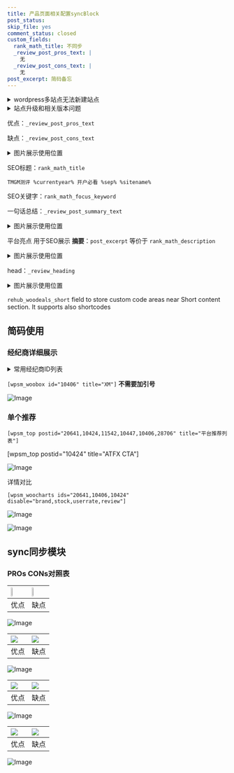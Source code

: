```yaml
---
title: 产品页面相关配置syncBlock
post_status: 
skip_file: yes
comment_status: closed
custom_fields:
  rank_math_title: 不同步
  _review_post_pros_text: |
    无
  _review_post_cons_text: |
    无
post_excerpt: 简码备忘
---
```

<details><summary>wordpress多站点无法新建站点</summary>

<li>和报错需要清理cookies一样的原因</li>
<li>wp-config.php里面<code>define( 'SUBDOMAIN_INSTALL', false );//子域名安装</code></li>
<li>新建子站点是用<code>define( 'SUBDOMAIN_INSTALL', true);//子域名安装</code> 完成以后，改成<code>false</code></li>
</details>

<details><summary>站点升级和相关版本问题</summary>

<p>wordpress：5.9.9
woocommerce：7.5.1
出现问题的地方：主题选项里面>><strong>Product layout >>compact style</strong></p>
<p>如何出现没有用过的字段 导致无法保存。先导出配置 然后进行修改，后面再次恢复即可。</p>
<p>出现部分字段无法显示时，需要返回默认布局后，对产品进行保存就好了。</p>
<p></p>
</details>

优点：`_review_post_pros_text`

缺点：`_review_post_cons_text`

<details><summary>图片展示使用位置</summary>

<img src="https://prod-files-secure.s3.us-west-2.amazonaws.com/39ed1227-6d7d-4570-be36-9ccd4a2c4241/f51d3d83-55d4-4bdf-9604-f37ec77ab556/Untitled.png?X-Amz-Algorithm=AWS4-HMAC-SHA256&X-Amz-Content-Sha256=UNSIGNED-PAYLOAD&X-Amz-Credential=ASIAZI2LB466R4FV4AGF%2F20250726%2Fus-west-2%2Fs3%2Faws4_request&X-Amz-Date=20250726T225517Z&X-Amz-Expires=3600&X-Amz-Security-Token=IQoJb3JpZ2luX2VjED8aCXVzLXdlc3QtMiJHMEUCIQDjr7lc8qPJKDqlrgmpLjCjSSLDOP396VzFniCJilPcQQIgXzXn0slFerWEYJ1pJzgVq5PtZZTsGXu2mLNffEuAWMcq%2FwMIZxAAGgw2Mzc0MjMxODM4MDUiDE18CzREW9HwXD1XTSrcAwxWKmFlqRbVnDjJSf%2Fsgo19r%2FpHS1dF81UUQZ9k%2BRcj6zPHF7o8uIGCU7qxmCtmxfWR80yZggM5HsZd1fmuoPVZBC9jTWarQl2z64px0TSybqVadZ3XyJibf13X93GeQovlOE%2Fxlhzq1lgtigPUsjYyin4rA258dagC7CXwv%2BbRF%2FuiclUpdQfyxjGAWT7WBOElUL3Fu72QKPa2bkETuuyQVa8QOGDtJqjUeCK8sMzaIGUXvae5wf5yLfDW0JqNXEs9KUKpeD3pjpjHppupv1hP6jGdi3Kxjhb21BcwLHVwYXQqblzsBESEPL0X9FxF2%2FsmzUaqukAeNFQilFGBL%2FR7%2BUXH01kzuMhUc7l8Hdnk1XjFV8SZ1Cj%2FVr20iobbMgTe2a18nFIRk1J1kQFtCwlhNR8UefZslOFjl6gQV1zXs2DeRsJ4S%2FPk0mMOIUQJ%2BNGwtF4EoJO06mR6XgDkfFc8V8Xck%2BDLZVpD%2FlZdkVT0KnYaea%2F7T08T3KHtB4cbnKNoU7NGJJR0su0Ytnb%2BVJPa0stlgWt1ljbFMWXQY55fvUtFgic6EIlS0LXNJE6pA%2FeJBsEMpq%2F2wc7AosU9jxmOGTr%2B%2BCa75oOM8SGTWgZDfqBQjDf3kRD8tLkdMLaolcQGOqUBlbv5rwJYMZFpFdatwdTOD0kpfwl5xGZW2boXfP1n87p53Rsq%2Brph1rgPbmcR9jtJzHLrS8DPpGbO%2FZndEuRnUe59xQHzmmk83fRlR0j0dRs1z6W1Q8dIDDHdZXaEaPqA%2BdyNESrcN2kho0bVFyvVZ5gRnOLmHGjU72kHspjb6kBd4w8Okcdv0Pld3VE3GAbZ9afjYigdYgZM6jX2oNl1pqTuG3CR&X-Amz-Signature=aa9d0eb750d196254ef154ba3c035700fb5b22b16c26ddc76011f7a5374bdfe9&X-Amz-SignedHeaders=host&x-amz-checksum-mode=ENABLED&x-id=GetObject" alt="Image">
</details>

SEO标题：`rank_math_title`

`TMGM测评 %currentyear% 开户必看 %sep% %sitename%`

SEO关键字：`rank_math_focus_keyword`

一句话总结：`_review_post_summary_text`

<details><summary>图片展示使用位置</summary>

<img src="https://prod-files-secure.s3.us-west-2.amazonaws.com/39ed1227-6d7d-4570-be36-9ccd4a2c4241/4b96a922-296c-4f4e-8630-d1c870cbce01/Untitled.png?X-Amz-Algorithm=AWS4-HMAC-SHA256&X-Amz-Content-Sha256=UNSIGNED-PAYLOAD&X-Amz-Credential=ASIAZI2LB466QLNKCPGE%2F20250726%2Fus-west-2%2Fs3%2Faws4_request&X-Amz-Date=20250726T225517Z&X-Amz-Expires=3600&X-Amz-Security-Token=IQoJb3JpZ2luX2VjED8aCXVzLXdlc3QtMiJIMEYCIQC61rF9RQQSQDrazHAR2TSI1bulY5VUMjVVEokfZ3aCtQIhAMdizTmcvGVFj44%2FKgoZ%2F2ZUzLEqDL6mGephu5TW5THTKv8DCGcQABoMNjM3NDIzMTgzODA1Igwd4xh8pU6RJ1blV8Mq3AMgeRaUUqe%2BOf3QnIN1hOl%2BlBRTwjBpttl5A2Fpf2%2Bs60Rsh19RRi8%2Ft6X4z8Cdz6wtgMRr7Z3I0d9ePA6eI812TqhLyw8D69Kmbg7QFux%2Bid54tyeCJaEyQ1%2BnV3a72GtvdEieWMM4z%2BbVZK8IviQrKS7f6bCuVYfFgybUkzA7j3S0LxHXhPphYjF9AN%2FEFGVnhxosIEAVxS3pmPhdVxyN2QhZM6AbNOVH5ZX3Yi12jbNBaRaEjhBLmj0VvhipeylLGUIeANGWQrnvfbhiVJZ%2BsNr0p%2BE5IOTSu1TdIunkuC4nwwY8VuQD66%2BDe8yZhkArzxPPrslrwR6ssdELNYTYD3C6YmglAfpOMQr9tY430wzzMohIq8m9EcoYTisHXUhDTzO%2Ben%2B%2BK2AGrwg3d85fXJeZgwQ8zgtRZFh2J3ADo6uZp1OcFd8UpxfB6yZzCvUqSrW0YsiZrXJ6JXj6bTa00cvKg8ZbUS7CWibFrMFwLm7OCKUMDkbE%2BeJEDzc4vYxEfcGqYRFzUNWAbUXWf5C6xqlGF%2B0bNnDPn8zmBAj%2BR9r99zt8gl7p21SN0aCL498C3SKAiKtun732h%2BAlD4EtNeGi8onjkmbX%2B%2FYCfvtgojmRgoR4yu0E3YjuUDDdqJXEBjqkAcOOM66IYg7CdwwAsEdFzRoalhbxhiMDlcMSqVXaPw8GqhR3cazwMOKm2DbIJsXdUuFJfUDU9JaVnkuDMRzRRyCPnSLyw0e%2FX6bLFWE3KxhNHw2VoyFvBF9RrbbIDe8Li%2BCW6SAFsPOSg0T3RZItQaS9fo9pFeIAxKtRZBMsicSRef1%2B4Llpn6Kc4jd0On%2B9fmAJCgp%2Bmjr6a502n9gOVKN2lVvi&X-Amz-Signature=dc92e565ffcfe0e42187089cbc36b01ee34cb29866b2331900613a80cfe67e83&X-Amz-SignedHeaders=host&x-amz-checksum-mode=ENABLED&x-id=GetObject" alt="Image">
</details>

平台亮点 用于SEO展示 **摘要**：`post_excerpt`  等价于 `rank_math_description`

<details><summary>图片展示使用位置</summary>

<img src="https://prod-files-secure.s3.us-west-2.amazonaws.com/39ed1227-6d7d-4570-be36-9ccd4a2c4241/1ee11f63-b60a-4dfe-a7a7-d58ff23b5d88/Untitled.png?X-Amz-Algorithm=AWS4-HMAC-SHA256&X-Amz-Content-Sha256=UNSIGNED-PAYLOAD&X-Amz-Credential=ASIAZI2LB4662CVSJVZH%2F20250726%2Fus-west-2%2Fs3%2Faws4_request&X-Amz-Date=20250726T225517Z&X-Amz-Expires=3600&X-Amz-Security-Token=IQoJb3JpZ2luX2VjED8aCXVzLXdlc3QtMiJHMEUCIDM2%2FGwKlrzK0fmd9a6smcj9mJs2q3pcavfm0P8%2FWnNOAiEAlgauelzL2LD5JPXylWPUaiqxFpnS39M60k%2BpQ4833S8q%2FwMIZxAAGgw2Mzc0MjMxODM4MDUiDPPU7zEuV6YMr3EKkircA663zxwY3VbmuRq9sdtQXreEyS%2BTbdVFU0b5ozxL2GO3h5iKAR6XVNcOipoNy2VtAnNP3NvSWima2JNLpdEK%2BJWTSFx%2BuadYBOgn7P0omQM3rxc0WEWxm1ZFs5uguueB4IfY6H1YpGkIzuXP8Sk5zbWSL0Y6bnQyf%2BjCQBtQ%2ByLErsJObAi0NUJc1hprZae6LBl%2FhjgY7GE0grn7kDum2qA3qofqoDKmqwoMrFrUMOmxlg87BOmmjxMKROGKRJZmToRJGveC850UBCjD98BU7uGX2qrLY0Gm3lObL8y7BocLeFhEcWPs4aYKcQ4wpsVxi8ytJ87BDLIjohf%2FG84JEJxBNfnMK9accNkcaczm7%2BkdtBWqzBw1sI21GJv%2BhLlqUJCJZc0eW%2Baekf0XOr83zR%2BV2EEZQYiUdjAUvELEuX%2Fpm63kSIYBXkRncuhayKVBGGlCbkPiR4skAyHZfqffb3WQV6TMlcxU6U6Zz5J%2FJ4vmd%2B0jt21GHZpG3DJVawb82ihNZDiwHEMt1NpYRLrwkLR4YjvqoSXByi80sydxiOCQqdkxnSCwlDP%2Fqkvg7ccx5Li%2BabXeLdexMvHZPzuCv4zdiYYgKEVqGCbC1FmBQtHyztbCpMt%2B%2BlXCef9sMK6olcQGOqUBA0YjS%2BRKK6Uw0rZFsHsqBuxH%2Fz9MltWRHfFPDBJ9hLyFjYw3AJ7hJ4hv%2FWaNjxIbhRTurAjavF08aH%2FvDR0L%2B86isOVvoNmb6MGtuhqCRM8CGGeIiDjEKkZBpY6pqie65JfR%2BFhsQv%2BD5o%2BN1ILveJQ8Zgoix%2BGyFGHnqpK9pDyaZU1ridNRwl29jiOLygZ8i5Yx%2F9dVZAZzzPih1DV4v5KSUN9z&X-Amz-Signature=b98dd820068a4aef1d46b3ea33388c3f727c65e094f50f14cdf8e84b7583fcec&X-Amz-SignedHeaders=host&x-amz-checksum-mode=ENABLED&x-id=GetObject" alt="Image">
<img src="https://prod-files-secure.s3.us-west-2.amazonaws.com/39ed1227-6d7d-4570-be36-9ccd4a2c4241/ad4118b5-78d8-4fbe-801e-3b29b5d99c01/Untitled.png?X-Amz-Algorithm=AWS4-HMAC-SHA256&X-Amz-Content-Sha256=UNSIGNED-PAYLOAD&X-Amz-Credential=ASIAZI2LB4662CVSJVZH%2F20250726%2Fus-west-2%2Fs3%2Faws4_request&X-Amz-Date=20250726T225517Z&X-Amz-Expires=3600&X-Amz-Security-Token=IQoJb3JpZ2luX2VjED8aCXVzLXdlc3QtMiJHMEUCIDM2%2FGwKlrzK0fmd9a6smcj9mJs2q3pcavfm0P8%2FWnNOAiEAlgauelzL2LD5JPXylWPUaiqxFpnS39M60k%2BpQ4833S8q%2FwMIZxAAGgw2Mzc0MjMxODM4MDUiDPPU7zEuV6YMr3EKkircA663zxwY3VbmuRq9sdtQXreEyS%2BTbdVFU0b5ozxL2GO3h5iKAR6XVNcOipoNy2VtAnNP3NvSWima2JNLpdEK%2BJWTSFx%2BuadYBOgn7P0omQM3rxc0WEWxm1ZFs5uguueB4IfY6H1YpGkIzuXP8Sk5zbWSL0Y6bnQyf%2BjCQBtQ%2ByLErsJObAi0NUJc1hprZae6LBl%2FhjgY7GE0grn7kDum2qA3qofqoDKmqwoMrFrUMOmxlg87BOmmjxMKROGKRJZmToRJGveC850UBCjD98BU7uGX2qrLY0Gm3lObL8y7BocLeFhEcWPs4aYKcQ4wpsVxi8ytJ87BDLIjohf%2FG84JEJxBNfnMK9accNkcaczm7%2BkdtBWqzBw1sI21GJv%2BhLlqUJCJZc0eW%2Baekf0XOr83zR%2BV2EEZQYiUdjAUvELEuX%2Fpm63kSIYBXkRncuhayKVBGGlCbkPiR4skAyHZfqffb3WQV6TMlcxU6U6Zz5J%2FJ4vmd%2B0jt21GHZpG3DJVawb82ihNZDiwHEMt1NpYRLrwkLR4YjvqoSXByi80sydxiOCQqdkxnSCwlDP%2Fqkvg7ccx5Li%2BabXeLdexMvHZPzuCv4zdiYYgKEVqGCbC1FmBQtHyztbCpMt%2B%2BlXCef9sMK6olcQGOqUBA0YjS%2BRKK6Uw0rZFsHsqBuxH%2Fz9MltWRHfFPDBJ9hLyFjYw3AJ7hJ4hv%2FWaNjxIbhRTurAjavF08aH%2FvDR0L%2B86isOVvoNmb6MGtuhqCRM8CGGeIiDjEKkZBpY6pqie65JfR%2BFhsQv%2BD5o%2BN1ILveJQ8Zgoix%2BGyFGHnqpK9pDyaZU1ridNRwl29jiOLygZ8i5Yx%2F9dVZAZzzPih1DV4v5KSUN9z&X-Amz-Signature=1d458be19b7d51e674a00efc230db80d87c7b4cdc548f691621951bed5ab0122&X-Amz-SignedHeaders=host&x-amz-checksum-mode=ENABLED&x-id=GetObject" alt="Image">
<img src="https://prod-files-secure.s3.us-west-2.amazonaws.com/39ed1227-6d7d-4570-be36-9ccd4a2c4241/a38cf7c9-a79c-4b64-9e94-13589fe0758b/Untitled.png?X-Amz-Algorithm=AWS4-HMAC-SHA256&X-Amz-Content-Sha256=UNSIGNED-PAYLOAD&X-Amz-Credential=ASIAZI2LB4662CVSJVZH%2F20250726%2Fus-west-2%2Fs3%2Faws4_request&X-Amz-Date=20250726T225517Z&X-Amz-Expires=3600&X-Amz-Security-Token=IQoJb3JpZ2luX2VjED8aCXVzLXdlc3QtMiJHMEUCIDM2%2FGwKlrzK0fmd9a6smcj9mJs2q3pcavfm0P8%2FWnNOAiEAlgauelzL2LD5JPXylWPUaiqxFpnS39M60k%2BpQ4833S8q%2FwMIZxAAGgw2Mzc0MjMxODM4MDUiDPPU7zEuV6YMr3EKkircA663zxwY3VbmuRq9sdtQXreEyS%2BTbdVFU0b5ozxL2GO3h5iKAR6XVNcOipoNy2VtAnNP3NvSWima2JNLpdEK%2BJWTSFx%2BuadYBOgn7P0omQM3rxc0WEWxm1ZFs5uguueB4IfY6H1YpGkIzuXP8Sk5zbWSL0Y6bnQyf%2BjCQBtQ%2ByLErsJObAi0NUJc1hprZae6LBl%2FhjgY7GE0grn7kDum2qA3qofqoDKmqwoMrFrUMOmxlg87BOmmjxMKROGKRJZmToRJGveC850UBCjD98BU7uGX2qrLY0Gm3lObL8y7BocLeFhEcWPs4aYKcQ4wpsVxi8ytJ87BDLIjohf%2FG84JEJxBNfnMK9accNkcaczm7%2BkdtBWqzBw1sI21GJv%2BhLlqUJCJZc0eW%2Baekf0XOr83zR%2BV2EEZQYiUdjAUvELEuX%2Fpm63kSIYBXkRncuhayKVBGGlCbkPiR4skAyHZfqffb3WQV6TMlcxU6U6Zz5J%2FJ4vmd%2B0jt21GHZpG3DJVawb82ihNZDiwHEMt1NpYRLrwkLR4YjvqoSXByi80sydxiOCQqdkxnSCwlDP%2Fqkvg7ccx5Li%2BabXeLdexMvHZPzuCv4zdiYYgKEVqGCbC1FmBQtHyztbCpMt%2B%2BlXCef9sMK6olcQGOqUBA0YjS%2BRKK6Uw0rZFsHsqBuxH%2Fz9MltWRHfFPDBJ9hLyFjYw3AJ7hJ4hv%2FWaNjxIbhRTurAjavF08aH%2FvDR0L%2B86isOVvoNmb6MGtuhqCRM8CGGeIiDjEKkZBpY6pqie65JfR%2BFhsQv%2BD5o%2BN1ILveJQ8Zgoix%2BGyFGHnqpK9pDyaZU1ridNRwl29jiOLygZ8i5Yx%2F9dVZAZzzPih1DV4v5KSUN9z&X-Amz-Signature=2997ad1fa68087c2cd0c627692375d745af4ae264e92373feadb80b060feabb4&X-Amz-SignedHeaders=host&x-amz-checksum-mode=ENABLED&x-id=GetObject" alt="Image">
<img src="https://prod-files-secure.s3.us-west-2.amazonaws.com/39ed1227-6d7d-4570-be36-9ccd4a2c4241/7da6fc1e-d2ac-42ae-8c75-cb5749aa18f6/Untitled.png?X-Amz-Algorithm=AWS4-HMAC-SHA256&X-Amz-Content-Sha256=UNSIGNED-PAYLOAD&X-Amz-Credential=ASIAZI2LB4662CVSJVZH%2F20250726%2Fus-west-2%2Fs3%2Faws4_request&X-Amz-Date=20250726T225517Z&X-Amz-Expires=3600&X-Amz-Security-Token=IQoJb3JpZ2luX2VjED8aCXVzLXdlc3QtMiJHMEUCIDM2%2FGwKlrzK0fmd9a6smcj9mJs2q3pcavfm0P8%2FWnNOAiEAlgauelzL2LD5JPXylWPUaiqxFpnS39M60k%2BpQ4833S8q%2FwMIZxAAGgw2Mzc0MjMxODM4MDUiDPPU7zEuV6YMr3EKkircA663zxwY3VbmuRq9sdtQXreEyS%2BTbdVFU0b5ozxL2GO3h5iKAR6XVNcOipoNy2VtAnNP3NvSWima2JNLpdEK%2BJWTSFx%2BuadYBOgn7P0omQM3rxc0WEWxm1ZFs5uguueB4IfY6H1YpGkIzuXP8Sk5zbWSL0Y6bnQyf%2BjCQBtQ%2ByLErsJObAi0NUJc1hprZae6LBl%2FhjgY7GE0grn7kDum2qA3qofqoDKmqwoMrFrUMOmxlg87BOmmjxMKROGKRJZmToRJGveC850UBCjD98BU7uGX2qrLY0Gm3lObL8y7BocLeFhEcWPs4aYKcQ4wpsVxi8ytJ87BDLIjohf%2FG84JEJxBNfnMK9accNkcaczm7%2BkdtBWqzBw1sI21GJv%2BhLlqUJCJZc0eW%2Baekf0XOr83zR%2BV2EEZQYiUdjAUvELEuX%2Fpm63kSIYBXkRncuhayKVBGGlCbkPiR4skAyHZfqffb3WQV6TMlcxU6U6Zz5J%2FJ4vmd%2B0jt21GHZpG3DJVawb82ihNZDiwHEMt1NpYRLrwkLR4YjvqoSXByi80sydxiOCQqdkxnSCwlDP%2Fqkvg7ccx5Li%2BabXeLdexMvHZPzuCv4zdiYYgKEVqGCbC1FmBQtHyztbCpMt%2B%2BlXCef9sMK6olcQGOqUBA0YjS%2BRKK6Uw0rZFsHsqBuxH%2Fz9MltWRHfFPDBJ9hLyFjYw3AJ7hJ4hv%2FWaNjxIbhRTurAjavF08aH%2FvDR0L%2B86isOVvoNmb6MGtuhqCRM8CGGeIiDjEKkZBpY6pqie65JfR%2BFhsQv%2BD5o%2BN1ILveJQ8Zgoix%2BGyFGHnqpK9pDyaZU1ridNRwl29jiOLygZ8i5Yx%2F9dVZAZzzPih1DV4v5KSUN9z&X-Amz-Signature=3d5bd8120b9a8099068b4ed1ddb491a9da9e3716fc71ed2c80c77372d6e12e09&X-Amz-SignedHeaders=host&x-amz-checksum-mode=ENABLED&x-id=GetObject" alt="Image">
<img src="https://prod-files-secure.s3.us-west-2.amazonaws.com/39ed1227-6d7d-4570-be36-9ccd4a2c4241/7e97f40a-eaee-47f5-b2f9-475f96808fa7/Untitled.png?X-Amz-Algorithm=AWS4-HMAC-SHA256&X-Amz-Content-Sha256=UNSIGNED-PAYLOAD&X-Amz-Credential=ASIAZI2LB4662CVSJVZH%2F20250726%2Fus-west-2%2Fs3%2Faws4_request&X-Amz-Date=20250726T225517Z&X-Amz-Expires=3600&X-Amz-Security-Token=IQoJb3JpZ2luX2VjED8aCXVzLXdlc3QtMiJHMEUCIDM2%2FGwKlrzK0fmd9a6smcj9mJs2q3pcavfm0P8%2FWnNOAiEAlgauelzL2LD5JPXylWPUaiqxFpnS39M60k%2BpQ4833S8q%2FwMIZxAAGgw2Mzc0MjMxODM4MDUiDPPU7zEuV6YMr3EKkircA663zxwY3VbmuRq9sdtQXreEyS%2BTbdVFU0b5ozxL2GO3h5iKAR6XVNcOipoNy2VtAnNP3NvSWima2JNLpdEK%2BJWTSFx%2BuadYBOgn7P0omQM3rxc0WEWxm1ZFs5uguueB4IfY6H1YpGkIzuXP8Sk5zbWSL0Y6bnQyf%2BjCQBtQ%2ByLErsJObAi0NUJc1hprZae6LBl%2FhjgY7GE0grn7kDum2qA3qofqoDKmqwoMrFrUMOmxlg87BOmmjxMKROGKRJZmToRJGveC850UBCjD98BU7uGX2qrLY0Gm3lObL8y7BocLeFhEcWPs4aYKcQ4wpsVxi8ytJ87BDLIjohf%2FG84JEJxBNfnMK9accNkcaczm7%2BkdtBWqzBw1sI21GJv%2BhLlqUJCJZc0eW%2Baekf0XOr83zR%2BV2EEZQYiUdjAUvELEuX%2Fpm63kSIYBXkRncuhayKVBGGlCbkPiR4skAyHZfqffb3WQV6TMlcxU6U6Zz5J%2FJ4vmd%2B0jt21GHZpG3DJVawb82ihNZDiwHEMt1NpYRLrwkLR4YjvqoSXByi80sydxiOCQqdkxnSCwlDP%2Fqkvg7ccx5Li%2BabXeLdexMvHZPzuCv4zdiYYgKEVqGCbC1FmBQtHyztbCpMt%2B%2BlXCef9sMK6olcQGOqUBA0YjS%2BRKK6Uw0rZFsHsqBuxH%2Fz9MltWRHfFPDBJ9hLyFjYw3AJ7hJ4hv%2FWaNjxIbhRTurAjavF08aH%2FvDR0L%2B86isOVvoNmb6MGtuhqCRM8CGGeIiDjEKkZBpY6pqie65JfR%2BFhsQv%2BD5o%2BN1ILveJQ8Zgoix%2BGyFGHnqpK9pDyaZU1ridNRwl29jiOLygZ8i5Yx%2F9dVZAZzzPih1DV4v5KSUN9z&X-Amz-Signature=c5482ac74be283315288a288805138a3b6d8554e606f50f67dd181f5879cdcde&X-Amz-SignedHeaders=host&x-amz-checksum-mode=ENABLED&x-id=GetObject" alt="Image">
</details>

head：`_review_heading`

<details><summary>图片展示使用位置</summary>

<img src="https://prod-files-secure.s3.us-west-2.amazonaws.com/39ed1227-6d7d-4570-be36-9ccd4a2c4241/3a4650ad-9887-415c-889a-edd51fa54f27/Untitled.png?X-Amz-Algorithm=AWS4-HMAC-SHA256&X-Amz-Content-Sha256=UNSIGNED-PAYLOAD&X-Amz-Credential=ASIAZI2LB466RMD5ZVFL%2F20250726%2Fus-west-2%2Fs3%2Faws4_request&X-Amz-Date=20250726T225518Z&X-Amz-Expires=3600&X-Amz-Security-Token=IQoJb3JpZ2luX2VjED8aCXVzLXdlc3QtMiJIMEYCIQDG2Q0bgQ37xfedu46MxdxF1lpC8w6bpC7bYpgzF2FhmQIhAPCE4rmiYxYYod7ykKm%2BEmMd0ge6KX%2BIXB8w9ErEhD1sKv8DCGcQABoMNjM3NDIzMTgzODA1IgxeSqYeHKmNlh4XZmoq3AN%2BM%2FOSU6RN5viEVqqEydbr%2B%2BGOwYUXLRsf1uQvSnZJRrXnjdh8XeXJTq6eNfkqTNnoGubElN5ch51n0cq6rI%2Fu6jzt69oZ5RIyjw%2B2PiuYMa9Oqrz%2Bs2SgDB0jaaL3MG0KbXlmvU8tEzhT7ZMKRaS9L5zQJnmxEscYCr5dEQnJ8PGGff2mH4ITuW3CnOJ4xw%2BmS0vD4ZqnK2KBZTkGiuRKsJ3h1JIoENqlNpPgvDaBynst%2BQSQJ8b71gHwp5LVtd8JZ3mkHG1NDKqDguZ7wU4cSKMk%2F8qXMiT3wJbagVOiHHXSxXYGLkBlc%2FRmUuHKWYY4pq205NCwwFWL%2FxAlTDhZXMeSBbkT4Pzx3Csl8V95o3at0Zt1QcchNxPNxACYJTx1ryVuvGuew8jAVOjA%2BtuuYC6VRUM4VWaq%2F%2F3De3Fc5UJWJJhwonBlpylZLlGFJObudY9k4c1oX7jmMB6ShDq%2BErfkAf3fxeJ%2B7bNCLWC%2BB8Laacsbqzo%2B4CcCSCNCTdYney%2BFhs8L9IgtaV%2FsEPNbXmNh%2FRTVQPXErpsi%2FubqDvJVPRNDCGzyf3zeGSoP2gJhmVhvz%2FUa82JHk%2F4jxlUuzKxKazDsoOyugXHOmD3LC1M7CBZTfs7TfffkTjCsqJXEBjqkAfhfAhCdNvs6RrpP8T%2BjeDxuzKRoXWs3XXXX%2BLGLhnYVQVmmzhkFAi3RlfOrDZQqqBUNSthievqCuIEtD8vdn4vOJubWhDiJs3CC0KNaEUz3tHC3XsHHG2ufbQDZGkbpf3XPKkAvLhl6gqMi7emj94sddYxlCK%2FLcSN4hR2BjG7%2BcZ4WRUU36V3ZBN5wxGVFpWFuLsT6Evr6OU33Zh8eon3uF68K&X-Amz-Signature=203f475cd571ea960b0cdb3d03660ad5465f8fb015f418de4eb4e450f4f004d2&X-Amz-SignedHeaders=host&x-amz-checksum-mode=ENABLED&x-id=GetObject" alt="Image">
</details>

`rehub_woodeals_short`	field to store custom code areas near Short content section. It supports also shortcodes



## 简码使用

### 经纪商详细展示

<details><summary>常用经纪商ID列表</summary>

<pre><code class="php">嘉盛 ===> 20641  [wpsm_woobox id="20641" title="嘉盛"]
易信easymarkets ===> 11542  [wpsm_woobox id="11542" title="易信easymarkets"]
ATFX外汇 ===> 10424  [wpsm_woobox id="10424" title="ATFX"]
XM ===> 10406  [wpsm_woobox id="10406" title="XM"]
TMGM ===> 29622  [wpsm_woobox id="29622" title="TMGM"]
HYCM ===> 10447  [wpsm_woobox id="10447" title="HYCM"]
fpmarkets澳福外汇 ===> 20639  [wpsm_woobox id="20639" title="fpmarkets澳福外汇"]</code></pre>
</details>

`[wpsm_woobox id="10406" title="XM"]` **不需要加引号**

![Image](https://prod-files-secure.s3.us-west-2.amazonaws.com/39ed1227-6d7d-4570-be36-9ccd4a2c4241/4f898f9d-0fa7-4e43-acd3-ac6bc7be575a/Untitled.png?X-Amz-Algorithm=AWS4-HMAC-SHA256&X-Amz-Content-Sha256=UNSIGNED-PAYLOAD&X-Amz-Credential=ASIAZI2LB4665CLBEMSS%2F20250726%2Fus-west-2%2Fs3%2Faws4_request&X-Amz-Date=20250726T225516Z&X-Amz-Expires=3600&X-Amz-Security-Token=IQoJb3JpZ2luX2VjED8aCXVzLXdlc3QtMiJHMEUCIQCbr0%2Bv%2BGQCfd%2Bhu0WhjNancz0RKpHXH3JGqFRz6GleWgIgXTBrX1P6UMuGEhY2%2BJDaCYh%2BedNO1nhhVi982xbMYEYq%2FwMIZxAAGgw2Mzc0MjMxODM4MDUiDB4vR1BV1vOeLfX33yrcA1uQ1UWX5H0gMD6R2GT%2FhHXIWkFCQUvihhlyTnVUw4WZb%2BUpeayn5AJ%2BkcXzbZfx1Y9ojefco7JwUnvr0RuBDUIo3GMXVOPZyHXovscH4OU4rIYXaLRszz0Sp%2FxNGSk2D4P2vs41lAm8JlEZ3sV1xitvgxXOcCtO8TcTvUHP9w8pCX4Q15QK1Nsx7r07fcmDbYyk0iUV9qyXLW9T%2Bh8I4c79LWQteKapl4FzSwKKIISEY%2BtPKlFP58pndE5n1iOPpNi72EhezWzOVnKWf2ygT1UGs0oyTPYIiwNOpJHvdPKs1gBFRXktkMrH6BuX%2FNoAP9%2Fkle4K9JvA03%2BnRw1uwcCSQv1KxiK9cmupK9WMY6rltxQqrzmRCWmo9k387Ena20bTJmkMispF8il6RvLDlzBZO6aeCSUIrS5g1I75fsHDhjvKpD9PmpXjP0hJe%2FF5Gzs7HQQSOHbbopVMvKrYW7gd5SphooJwdoasC3L8IM%2BSXMsXOKiLwyaHBpF1%2FqDAOod7apRr1kVtwA6Iu8kCieuDLQ8VlEI51aEOZJKhpS5SeVWIuokePb9M6OCtnGV3gU3hhbdwjUKQkxhG0kM4yjKHAja7zyZu%2BkfLxLE27JQwZ0shczTD53q81gjZMMuolcQGOqUB9IglxVZ3byAPN0gGo3AH3LV3%2B7vxfZ6dV8iS%2BWbfq3huE7KKJndVRTVu9okFH5FdFtTiOTi%2BNugnUFgU7BANFn3PUpxnkrG2vZI4MFkdpIoUSiXd8LrlZS4Mb0RrEy%2B6lyyjEAEDvx0jyGZwEodcFugjWR6uw1JDG2%2BpaXg%2B0r3nk4bPdYkx3Reeb6PhVFKLHYduuowam9JopreXTsqIcXPLjYsy&X-Amz-Signature=ee4336fd87b545ee88f8964734f865c3c2a1e0fc8ef01c1825f1f22f7f779e24&X-Amz-SignedHeaders=host&x-amz-checksum-mode=ENABLED&x-id=GetObject)

### 单个推荐
`[wpsm_top postid="20641,10424,11542,10447,10406,28706" title="平台推荐列表"]`

[wpsm_top postid="10424" title="ATFX CTA"]

![Image](https://prod-files-secure.s3.us-west-2.amazonaws.com/39ed1227-6d7d-4570-be36-9ccd4a2c4241/5ac620dc-51a8-48b6-b55d-91f47299193c/Untitled.png?X-Amz-Algorithm=AWS4-HMAC-SHA256&X-Amz-Content-Sha256=UNSIGNED-PAYLOAD&X-Amz-Credential=ASIAZI2LB4665CLBEMSS%2F20250726%2Fus-west-2%2Fs3%2Faws4_request&X-Amz-Date=20250726T225516Z&X-Amz-Expires=3600&X-Amz-Security-Token=IQoJb3JpZ2luX2VjED8aCXVzLXdlc3QtMiJHMEUCIQCbr0%2Bv%2BGQCfd%2Bhu0WhjNancz0RKpHXH3JGqFRz6GleWgIgXTBrX1P6UMuGEhY2%2BJDaCYh%2BedNO1nhhVi982xbMYEYq%2FwMIZxAAGgw2Mzc0MjMxODM4MDUiDB4vR1BV1vOeLfX33yrcA1uQ1UWX5H0gMD6R2GT%2FhHXIWkFCQUvihhlyTnVUw4WZb%2BUpeayn5AJ%2BkcXzbZfx1Y9ojefco7JwUnvr0RuBDUIo3GMXVOPZyHXovscH4OU4rIYXaLRszz0Sp%2FxNGSk2D4P2vs41lAm8JlEZ3sV1xitvgxXOcCtO8TcTvUHP9w8pCX4Q15QK1Nsx7r07fcmDbYyk0iUV9qyXLW9T%2Bh8I4c79LWQteKapl4FzSwKKIISEY%2BtPKlFP58pndE5n1iOPpNi72EhezWzOVnKWf2ygT1UGs0oyTPYIiwNOpJHvdPKs1gBFRXktkMrH6BuX%2FNoAP9%2Fkle4K9JvA03%2BnRw1uwcCSQv1KxiK9cmupK9WMY6rltxQqrzmRCWmo9k387Ena20bTJmkMispF8il6RvLDlzBZO6aeCSUIrS5g1I75fsHDhjvKpD9PmpXjP0hJe%2FF5Gzs7HQQSOHbbopVMvKrYW7gd5SphooJwdoasC3L8IM%2BSXMsXOKiLwyaHBpF1%2FqDAOod7apRr1kVtwA6Iu8kCieuDLQ8VlEI51aEOZJKhpS5SeVWIuokePb9M6OCtnGV3gU3hhbdwjUKQkxhG0kM4yjKHAja7zyZu%2BkfLxLE27JQwZ0shczTD53q81gjZMMuolcQGOqUB9IglxVZ3byAPN0gGo3AH3LV3%2B7vxfZ6dV8iS%2BWbfq3huE7KKJndVRTVu9okFH5FdFtTiOTi%2BNugnUFgU7BANFn3PUpxnkrG2vZI4MFkdpIoUSiXd8LrlZS4Mb0RrEy%2B6lyyjEAEDvx0jyGZwEodcFugjWR6uw1JDG2%2BpaXg%2B0r3nk4bPdYkx3Reeb6PhVFKLHYduuowam9JopreXTsqIcXPLjYsy&X-Amz-Signature=508c54408ddc97afd988b49c21917e9bd9372c65b29f7aeec3a71f166c70512f&X-Amz-SignedHeaders=host&x-amz-checksum-mode=ENABLED&x-id=GetObject)

详情对比

`[wpsm_woocharts ids="20641,10406,10424" disable="brand,stock,userrate,review"]`

![Image](https://prod-files-secure.s3.us-west-2.amazonaws.com/39ed1227-6d7d-4570-be36-9ccd4a2c4241/bf3ba45f-b9f3-4295-8aef-b4a495fd25f4/Untitled.png?X-Amz-Algorithm=AWS4-HMAC-SHA256&X-Amz-Content-Sha256=UNSIGNED-PAYLOAD&X-Amz-Credential=ASIAZI2LB4665CLBEMSS%2F20250726%2Fus-west-2%2Fs3%2Faws4_request&X-Amz-Date=20250726T225516Z&X-Amz-Expires=3600&X-Amz-Security-Token=IQoJb3JpZ2luX2VjED8aCXVzLXdlc3QtMiJHMEUCIQCbr0%2Bv%2BGQCfd%2Bhu0WhjNancz0RKpHXH3JGqFRz6GleWgIgXTBrX1P6UMuGEhY2%2BJDaCYh%2BedNO1nhhVi982xbMYEYq%2FwMIZxAAGgw2Mzc0MjMxODM4MDUiDB4vR1BV1vOeLfX33yrcA1uQ1UWX5H0gMD6R2GT%2FhHXIWkFCQUvihhlyTnVUw4WZb%2BUpeayn5AJ%2BkcXzbZfx1Y9ojefco7JwUnvr0RuBDUIo3GMXVOPZyHXovscH4OU4rIYXaLRszz0Sp%2FxNGSk2D4P2vs41lAm8JlEZ3sV1xitvgxXOcCtO8TcTvUHP9w8pCX4Q15QK1Nsx7r07fcmDbYyk0iUV9qyXLW9T%2Bh8I4c79LWQteKapl4FzSwKKIISEY%2BtPKlFP58pndE5n1iOPpNi72EhezWzOVnKWf2ygT1UGs0oyTPYIiwNOpJHvdPKs1gBFRXktkMrH6BuX%2FNoAP9%2Fkle4K9JvA03%2BnRw1uwcCSQv1KxiK9cmupK9WMY6rltxQqrzmRCWmo9k387Ena20bTJmkMispF8il6RvLDlzBZO6aeCSUIrS5g1I75fsHDhjvKpD9PmpXjP0hJe%2FF5Gzs7HQQSOHbbopVMvKrYW7gd5SphooJwdoasC3L8IM%2BSXMsXOKiLwyaHBpF1%2FqDAOod7apRr1kVtwA6Iu8kCieuDLQ8VlEI51aEOZJKhpS5SeVWIuokePb9M6OCtnGV3gU3hhbdwjUKQkxhG0kM4yjKHAja7zyZu%2BkfLxLE27JQwZ0shczTD53q81gjZMMuolcQGOqUB9IglxVZ3byAPN0gGo3AH3LV3%2B7vxfZ6dV8iS%2BWbfq3huE7KKJndVRTVu9okFH5FdFtTiOTi%2BNugnUFgU7BANFn3PUpxnkrG2vZI4MFkdpIoUSiXd8LrlZS4Mb0RrEy%2B6lyyjEAEDvx0jyGZwEodcFugjWR6uw1JDG2%2BpaXg%2B0r3nk4bPdYkx3Reeb6PhVFKLHYduuowam9JopreXTsqIcXPLjYsy&X-Amz-Signature=afbac6fc64b980c9864ac681527d993366214d5190340be8765a720d1ae3a9fd&X-Amz-SignedHeaders=host&x-amz-checksum-mode=ENABLED&x-id=GetObject)

![Image](https://prod-files-secure.s3.us-west-2.amazonaws.com/39ed1227-6d7d-4570-be36-9ccd4a2c4241/30bc56ef-f383-4b48-9768-2ebc9e436ec0/Untitled.png?X-Amz-Algorithm=AWS4-HMAC-SHA256&X-Amz-Content-Sha256=UNSIGNED-PAYLOAD&X-Amz-Credential=ASIAZI2LB4665CLBEMSS%2F20250726%2Fus-west-2%2Fs3%2Faws4_request&X-Amz-Date=20250726T225516Z&X-Amz-Expires=3600&X-Amz-Security-Token=IQoJb3JpZ2luX2VjED8aCXVzLXdlc3QtMiJHMEUCIQCbr0%2Bv%2BGQCfd%2Bhu0WhjNancz0RKpHXH3JGqFRz6GleWgIgXTBrX1P6UMuGEhY2%2BJDaCYh%2BedNO1nhhVi982xbMYEYq%2FwMIZxAAGgw2Mzc0MjMxODM4MDUiDB4vR1BV1vOeLfX33yrcA1uQ1UWX5H0gMD6R2GT%2FhHXIWkFCQUvihhlyTnVUw4WZb%2BUpeayn5AJ%2BkcXzbZfx1Y9ojefco7JwUnvr0RuBDUIo3GMXVOPZyHXovscH4OU4rIYXaLRszz0Sp%2FxNGSk2D4P2vs41lAm8JlEZ3sV1xitvgxXOcCtO8TcTvUHP9w8pCX4Q15QK1Nsx7r07fcmDbYyk0iUV9qyXLW9T%2Bh8I4c79LWQteKapl4FzSwKKIISEY%2BtPKlFP58pndE5n1iOPpNi72EhezWzOVnKWf2ygT1UGs0oyTPYIiwNOpJHvdPKs1gBFRXktkMrH6BuX%2FNoAP9%2Fkle4K9JvA03%2BnRw1uwcCSQv1KxiK9cmupK9WMY6rltxQqrzmRCWmo9k387Ena20bTJmkMispF8il6RvLDlzBZO6aeCSUIrS5g1I75fsHDhjvKpD9PmpXjP0hJe%2FF5Gzs7HQQSOHbbopVMvKrYW7gd5SphooJwdoasC3L8IM%2BSXMsXOKiLwyaHBpF1%2FqDAOod7apRr1kVtwA6Iu8kCieuDLQ8VlEI51aEOZJKhpS5SeVWIuokePb9M6OCtnGV3gU3hhbdwjUKQkxhG0kM4yjKHAja7zyZu%2BkfLxLE27JQwZ0shczTD53q81gjZMMuolcQGOqUB9IglxVZ3byAPN0gGo3AH3LV3%2B7vxfZ6dV8iS%2BWbfq3huE7KKJndVRTVu9okFH5FdFtTiOTi%2BNugnUFgU7BANFn3PUpxnkrG2vZI4MFkdpIoUSiXd8LrlZS4Mb0RrEy%2B6lyyjEAEDvx0jyGZwEodcFugjWR6uw1JDG2%2BpaXg%2B0r3nk4bPdYkx3Reeb6PhVFKLHYduuowam9JopreXTsqIcXPLjYsy&X-Amz-Signature=3b6ea544e0e98816963ce1b09cf1e20dc743480ea78da48bb5498524ce40cfe9&X-Amz-SignedHeaders=host&x-amz-checksum-mode=ENABLED&x-id=GetObject)

## sync同步模块

### PROs CONs对照表

| <img src="https://cdn.ifttt.fun/gh/jarlin8/OSS@main/icons/customize/pros.svg" height="auto" width="37.3%"> | <img src="https://cdn.ifttt.fun/gh/jarlin8/OSS@main/icons/customize/cons.svg" height="auto" width="28.8%"> |
| :--- | :--- |
| 优点 | 缺点 |

![Image](https://prod-files-secure.s3.us-west-2.amazonaws.com/39ed1227-6d7d-4570-be36-9ccd4a2c4241/8742b755-dfb5-4004-9a5f-d6e561664bd8/Untitled.png?X-Amz-Algorithm=AWS4-HMAC-SHA256&X-Amz-Content-Sha256=UNSIGNED-PAYLOAD&X-Amz-Credential=ASIAZI2LB4665CLBEMSS%2F20250726%2Fus-west-2%2Fs3%2Faws4_request&X-Amz-Date=20250726T225516Z&X-Amz-Expires=3600&X-Amz-Security-Token=IQoJb3JpZ2luX2VjED8aCXVzLXdlc3QtMiJHMEUCIQCbr0%2Bv%2BGQCfd%2Bhu0WhjNancz0RKpHXH3JGqFRz6GleWgIgXTBrX1P6UMuGEhY2%2BJDaCYh%2BedNO1nhhVi982xbMYEYq%2FwMIZxAAGgw2Mzc0MjMxODM4MDUiDB4vR1BV1vOeLfX33yrcA1uQ1UWX5H0gMD6R2GT%2FhHXIWkFCQUvihhlyTnVUw4WZb%2BUpeayn5AJ%2BkcXzbZfx1Y9ojefco7JwUnvr0RuBDUIo3GMXVOPZyHXovscH4OU4rIYXaLRszz0Sp%2FxNGSk2D4P2vs41lAm8JlEZ3sV1xitvgxXOcCtO8TcTvUHP9w8pCX4Q15QK1Nsx7r07fcmDbYyk0iUV9qyXLW9T%2Bh8I4c79LWQteKapl4FzSwKKIISEY%2BtPKlFP58pndE5n1iOPpNi72EhezWzOVnKWf2ygT1UGs0oyTPYIiwNOpJHvdPKs1gBFRXktkMrH6BuX%2FNoAP9%2Fkle4K9JvA03%2BnRw1uwcCSQv1KxiK9cmupK9WMY6rltxQqrzmRCWmo9k387Ena20bTJmkMispF8il6RvLDlzBZO6aeCSUIrS5g1I75fsHDhjvKpD9PmpXjP0hJe%2FF5Gzs7HQQSOHbbopVMvKrYW7gd5SphooJwdoasC3L8IM%2BSXMsXOKiLwyaHBpF1%2FqDAOod7apRr1kVtwA6Iu8kCieuDLQ8VlEI51aEOZJKhpS5SeVWIuokePb9M6OCtnGV3gU3hhbdwjUKQkxhG0kM4yjKHAja7zyZu%2BkfLxLE27JQwZ0shczTD53q81gjZMMuolcQGOqUB9IglxVZ3byAPN0gGo3AH3LV3%2B7vxfZ6dV8iS%2BWbfq3huE7KKJndVRTVu9okFH5FdFtTiOTi%2BNugnUFgU7BANFn3PUpxnkrG2vZI4MFkdpIoUSiXd8LrlZS4Mb0RrEy%2B6lyyjEAEDvx0jyGZwEodcFugjWR6uw1JDG2%2BpaXg%2B0r3nk4bPdYkx3Reeb6PhVFKLHYduuowam9JopreXTsqIcXPLjYsy&X-Amz-Signature=3e7b56d9c0def52f0719e2d4bef772eb7221e2ba8e9229df66c24d9abcc68347&X-Amz-SignedHeaders=host&x-amz-checksum-mode=ENABLED&x-id=GetObject)

| <img src="https://cdn.ifttt.fun/gh/jarlin8/OSS@main/icons/customize/pros1.svg" height="auto"> | <img src="https://cdn.ifttt.fun/gh/jarlin8/OSS@main/icons/customize/cons1.svg" height="auto"> |
| :--- | :--- |
| 优点 | 缺点 |

![Image](https://prod-files-secure.s3.us-west-2.amazonaws.com/39ed1227-6d7d-4570-be36-9ccd4a2c4241/806358f8-c9c4-4e17-bb35-c6c76a5397a5/Untitled.png?X-Amz-Algorithm=AWS4-HMAC-SHA256&X-Amz-Content-Sha256=UNSIGNED-PAYLOAD&X-Amz-Credential=ASIAZI2LB4665CLBEMSS%2F20250726%2Fus-west-2%2Fs3%2Faws4_request&X-Amz-Date=20250726T225516Z&X-Amz-Expires=3600&X-Amz-Security-Token=IQoJb3JpZ2luX2VjED8aCXVzLXdlc3QtMiJHMEUCIQCbr0%2Bv%2BGQCfd%2Bhu0WhjNancz0RKpHXH3JGqFRz6GleWgIgXTBrX1P6UMuGEhY2%2BJDaCYh%2BedNO1nhhVi982xbMYEYq%2FwMIZxAAGgw2Mzc0MjMxODM4MDUiDB4vR1BV1vOeLfX33yrcA1uQ1UWX5H0gMD6R2GT%2FhHXIWkFCQUvihhlyTnVUw4WZb%2BUpeayn5AJ%2BkcXzbZfx1Y9ojefco7JwUnvr0RuBDUIo3GMXVOPZyHXovscH4OU4rIYXaLRszz0Sp%2FxNGSk2D4P2vs41lAm8JlEZ3sV1xitvgxXOcCtO8TcTvUHP9w8pCX4Q15QK1Nsx7r07fcmDbYyk0iUV9qyXLW9T%2Bh8I4c79LWQteKapl4FzSwKKIISEY%2BtPKlFP58pndE5n1iOPpNi72EhezWzOVnKWf2ygT1UGs0oyTPYIiwNOpJHvdPKs1gBFRXktkMrH6BuX%2FNoAP9%2Fkle4K9JvA03%2BnRw1uwcCSQv1KxiK9cmupK9WMY6rltxQqrzmRCWmo9k387Ena20bTJmkMispF8il6RvLDlzBZO6aeCSUIrS5g1I75fsHDhjvKpD9PmpXjP0hJe%2FF5Gzs7HQQSOHbbopVMvKrYW7gd5SphooJwdoasC3L8IM%2BSXMsXOKiLwyaHBpF1%2FqDAOod7apRr1kVtwA6Iu8kCieuDLQ8VlEI51aEOZJKhpS5SeVWIuokePb9M6OCtnGV3gU3hhbdwjUKQkxhG0kM4yjKHAja7zyZu%2BkfLxLE27JQwZ0shczTD53q81gjZMMuolcQGOqUB9IglxVZ3byAPN0gGo3AH3LV3%2B7vxfZ6dV8iS%2BWbfq3huE7KKJndVRTVu9okFH5FdFtTiOTi%2BNugnUFgU7BANFn3PUpxnkrG2vZI4MFkdpIoUSiXd8LrlZS4Mb0RrEy%2B6lyyjEAEDvx0jyGZwEodcFugjWR6uw1JDG2%2BpaXg%2B0r3nk4bPdYkx3Reeb6PhVFKLHYduuowam9JopreXTsqIcXPLjYsy&X-Amz-Signature=6bf9ebc00f7f28e9b3242a5a8aa6bd589f4fff3dc5bb5cfbacf0680500c7f303&X-Amz-SignedHeaders=host&x-amz-checksum-mode=ENABLED&x-id=GetObject)

| <img src="https://cdn.ifttt.fun/gh/jarlin8/OSS@main/icons/customize/pros2.svg" height="auto"> | <img src="https://cdn.ifttt.fun/gh/jarlin8/OSS@main/icons/customize/cons2.svg" height="auto"> |
| :--- | :--- |
| 优点 | 缺点 |

![Image](https://prod-files-secure.s3.us-west-2.amazonaws.com/39ed1227-6d7d-4570-be36-9ccd4a2c4241/a9245ec9-70dd-4005-b534-0d54315fc5f3/Untitled.png?X-Amz-Algorithm=AWS4-HMAC-SHA256&X-Amz-Content-Sha256=UNSIGNED-PAYLOAD&X-Amz-Credential=ASIAZI2LB4665CLBEMSS%2F20250726%2Fus-west-2%2Fs3%2Faws4_request&X-Amz-Date=20250726T225516Z&X-Amz-Expires=3600&X-Amz-Security-Token=IQoJb3JpZ2luX2VjED8aCXVzLXdlc3QtMiJHMEUCIQCbr0%2Bv%2BGQCfd%2Bhu0WhjNancz0RKpHXH3JGqFRz6GleWgIgXTBrX1P6UMuGEhY2%2BJDaCYh%2BedNO1nhhVi982xbMYEYq%2FwMIZxAAGgw2Mzc0MjMxODM4MDUiDB4vR1BV1vOeLfX33yrcA1uQ1UWX5H0gMD6R2GT%2FhHXIWkFCQUvihhlyTnVUw4WZb%2BUpeayn5AJ%2BkcXzbZfx1Y9ojefco7JwUnvr0RuBDUIo3GMXVOPZyHXovscH4OU4rIYXaLRszz0Sp%2FxNGSk2D4P2vs41lAm8JlEZ3sV1xitvgxXOcCtO8TcTvUHP9w8pCX4Q15QK1Nsx7r07fcmDbYyk0iUV9qyXLW9T%2Bh8I4c79LWQteKapl4FzSwKKIISEY%2BtPKlFP58pndE5n1iOPpNi72EhezWzOVnKWf2ygT1UGs0oyTPYIiwNOpJHvdPKs1gBFRXktkMrH6BuX%2FNoAP9%2Fkle4K9JvA03%2BnRw1uwcCSQv1KxiK9cmupK9WMY6rltxQqrzmRCWmo9k387Ena20bTJmkMispF8il6RvLDlzBZO6aeCSUIrS5g1I75fsHDhjvKpD9PmpXjP0hJe%2FF5Gzs7HQQSOHbbopVMvKrYW7gd5SphooJwdoasC3L8IM%2BSXMsXOKiLwyaHBpF1%2FqDAOod7apRr1kVtwA6Iu8kCieuDLQ8VlEI51aEOZJKhpS5SeVWIuokePb9M6OCtnGV3gU3hhbdwjUKQkxhG0kM4yjKHAja7zyZu%2BkfLxLE27JQwZ0shczTD53q81gjZMMuolcQGOqUB9IglxVZ3byAPN0gGo3AH3LV3%2B7vxfZ6dV8iS%2BWbfq3huE7KKJndVRTVu9okFH5FdFtTiOTi%2BNugnUFgU7BANFn3PUpxnkrG2vZI4MFkdpIoUSiXd8LrlZS4Mb0RrEy%2B6lyyjEAEDvx0jyGZwEodcFugjWR6uw1JDG2%2BpaXg%2B0r3nk4bPdYkx3Reeb6PhVFKLHYduuowam9JopreXTsqIcXPLjYsy&X-Amz-Signature=a0e51b9952f62f19757a8d82fd82d2c429e4a03c24c863010790bfdd1ef8b9b3&X-Amz-SignedHeaders=host&x-amz-checksum-mode=ENABLED&x-id=GetObject)

| <img src="https://cdn.ifttt.fun/gh/jarlin8/OSS@main/icons/customize/pros3.svg" height="auto"> | <img src="https://cdn.ifttt.fun/gh/jarlin8/OSS@main/icons/customize/cons3.svg" height="auto"> |
| :--- | :--- |
| 优点 | 缺点 |

![Image](https://prod-files-secure.s3.us-west-2.amazonaws.com/39ed1227-6d7d-4570-be36-9ccd4a2c4241/e1e580a2-2e5c-4780-9ff4-19c318fc2284/Untitled.png?X-Amz-Algorithm=AWS4-HMAC-SHA256&X-Amz-Content-Sha256=UNSIGNED-PAYLOAD&X-Amz-Credential=ASIAZI2LB4665CLBEMSS%2F20250726%2Fus-west-2%2Fs3%2Faws4_request&X-Amz-Date=20250726T225516Z&X-Amz-Expires=3600&X-Amz-Security-Token=IQoJb3JpZ2luX2VjED8aCXVzLXdlc3QtMiJHMEUCIQCbr0%2Bv%2BGQCfd%2Bhu0WhjNancz0RKpHXH3JGqFRz6GleWgIgXTBrX1P6UMuGEhY2%2BJDaCYh%2BedNO1nhhVi982xbMYEYq%2FwMIZxAAGgw2Mzc0MjMxODM4MDUiDB4vR1BV1vOeLfX33yrcA1uQ1UWX5H0gMD6R2GT%2FhHXIWkFCQUvihhlyTnVUw4WZb%2BUpeayn5AJ%2BkcXzbZfx1Y9ojefco7JwUnvr0RuBDUIo3GMXVOPZyHXovscH4OU4rIYXaLRszz0Sp%2FxNGSk2D4P2vs41lAm8JlEZ3sV1xitvgxXOcCtO8TcTvUHP9w8pCX4Q15QK1Nsx7r07fcmDbYyk0iUV9qyXLW9T%2Bh8I4c79LWQteKapl4FzSwKKIISEY%2BtPKlFP58pndE5n1iOPpNi72EhezWzOVnKWf2ygT1UGs0oyTPYIiwNOpJHvdPKs1gBFRXktkMrH6BuX%2FNoAP9%2Fkle4K9JvA03%2BnRw1uwcCSQv1KxiK9cmupK9WMY6rltxQqrzmRCWmo9k387Ena20bTJmkMispF8il6RvLDlzBZO6aeCSUIrS5g1I75fsHDhjvKpD9PmpXjP0hJe%2FF5Gzs7HQQSOHbbopVMvKrYW7gd5SphooJwdoasC3L8IM%2BSXMsXOKiLwyaHBpF1%2FqDAOod7apRr1kVtwA6Iu8kCieuDLQ8VlEI51aEOZJKhpS5SeVWIuokePb9M6OCtnGV3gU3hhbdwjUKQkxhG0kM4yjKHAja7zyZu%2BkfLxLE27JQwZ0shczTD53q81gjZMMuolcQGOqUB9IglxVZ3byAPN0gGo3AH3LV3%2B7vxfZ6dV8iS%2BWbfq3huE7KKJndVRTVu9okFH5FdFtTiOTi%2BNugnUFgU7BANFn3PUpxnkrG2vZI4MFkdpIoUSiXd8LrlZS4Mb0RrEy%2B6lyyjEAEDvx0jyGZwEodcFugjWR6uw1JDG2%2BpaXg%2B0r3nk4bPdYkx3Reeb6PhVFKLHYduuowam9JopreXTsqIcXPLjYsy&X-Amz-Signature=51aa616804fd6aa30b9d04c15925846d3000aa49df40409396a44f47c5ab7fbd&X-Amz-SignedHeaders=host&x-amz-checksum-mode=ENABLED&x-id=GetObject)
